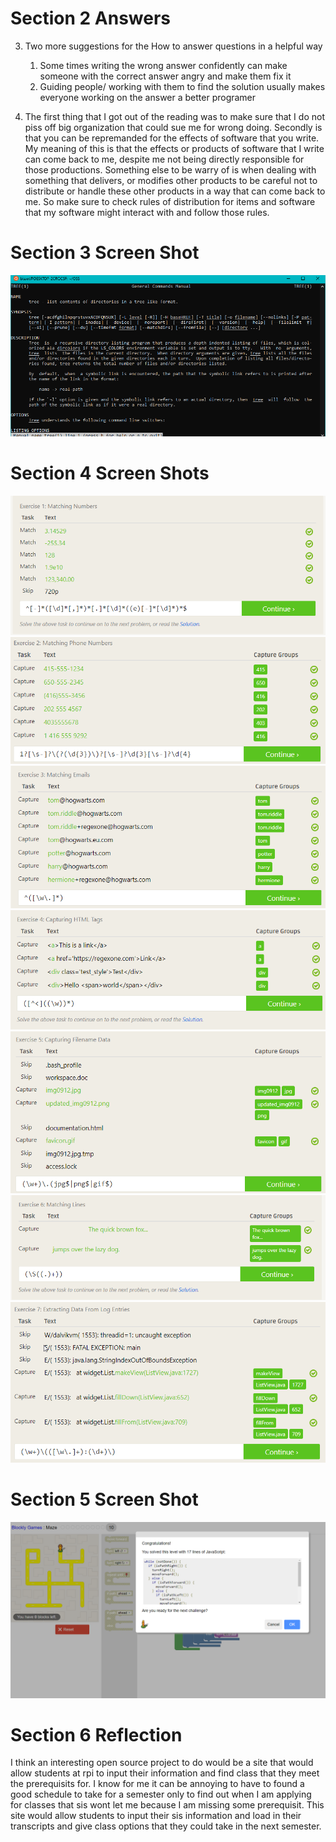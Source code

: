 # Section 2 Answers

3. Two more suggestions for the How to answer questions in a helpful way
	1. Some times writing the wrong answer confidently can make someone with the correct answer angry and make them fix it
	2. Guiding people/ working with them to find the solution usually makes everyone working on the answer a better programer

4. The first thing that I got out of the reading was to make sure that I do not piss off big organization that could sue me for wrong doing.
	Secondly is that you can be repremanded for the effects of software that you write. My meaning of this is that the effects or products of 
	software that I write can come back to me, despite me not being directly responsible for those productions. Something else to be warry of 
	is when dealing with something that delivers, or modifies other products to be careful not to distribute or handle these other products in 
	a way that can come back to me. So make sure to check rules of distribution for items and software that my software might interact with 
	and follow those rules. 

# Section 3 Screen Shot
![ubuntu Screen Shot](/labs/lab-01/imgs/man_tree_ss.png)

# Section 4 Screen Shots
![ubuntu Screen Shot](/labs/lab-01/imgs/prob1_regexsol.png)
![ubuntu Screen Shot](/labs/lab-01/imgs/prob2_regexsol.png)
![ubuntu Screen Shot](/labs/lab-01/imgs/prob3_regexsol.png)
![ubuntu Screen Shot](/labs/lab-01/imgs/prob4_regexsol.png)
![ubuntu Screen Shot](/labs/lab-01/imgs/prob5_regexsol.png)
![ubuntu Screen Shot](/labs/lab-01/imgs/prob6_regexsol.png)
![ubuntu Screen Shot](/labs/lab-01/imgs/prob7_regexsol.png)

# Section 5 Screen Shot
![ubuntu Screen Shot](/labs/lab-01/imgs/blocky_game_sol.png)

# Section 6 Reflection
I think an interesting open source project to do would be a site that would allow students at rpi to input their information
and find class that they meet the prerequisits for. I know for me it can be annoying to have to found a good schedule to take 
for a semester only to find out when I am applying for classes that sis wont let me because I am missing some prerequisit. 
This site would allow students to input their sis information and load in their transcripts and give class options that they 
could take in the next semester. 